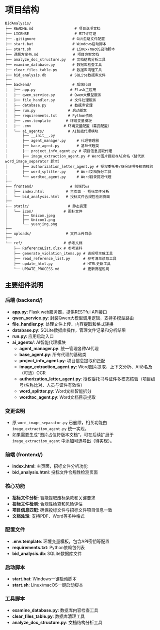 # 项目结构

```
BidAnalysis/
├── README.md                   # 项目说明文档
├── LICENSE                     # MIT许可证
├── .gitignore                 # Git忽略文件配置
├── start.bat                  # Windows启动脚本
├── start.sh                   # Linux/macOS启动脚本
├── 课题方案书.md                # 项目方案文档
├── analyze_doc_structure.py   # 文档结构分析工具
├── examine_database.py        # 数据库检查工具
├── clear_files_table.py       # 数据库清理工具
├── bid_analysis.db           # SQLite数据库文件
├── 
├── backend/                   # 后端代码
│   ├── app.py                # Flask主应用
│   ├── qwen_service.py       # Qwen大模型服务
│   ├── file_handler.py       # 文件处理服务
│   ├── database.py           # 数据库管理
│   ├── run.py               # 启动脚本
│   ├── requirements.txt     # Python依赖
│   ├── .env.template       # 环境变量模板
│   ├── .env               # 环境变量配置（需要配置）
│   └── ai_agents/           # AI智能代理模块
│       ├── __init__.py
│       ├── agent_manager.py     # 代理管理器
│       ├── base_agent.py        # 基础代理类
│       ├── project_info_agent.py # 项目信息提取代理
│       ├── image_extraction_agent.py # Word图片提取与AI命名（替代原 word_image_separator 脚本）
│       ├── authorization_letter_agent.py # 授权委托书/身份证明多模态核验
│       ├── word_splitter.py     # Word文档拆分工具
│       └── wordtoc_agent.py     # Word目录提取代理
├── 
├── frontend/                 # 前端代码
│   ├── index.html          # 主页面 - 招标文件分析
│   └── bid_analysis.html   # 投标文件合规性检测页面
├── 
├── static/                  # 静态资源
│   └── icon/              # 图标文件
│       ├── Unicom.jpeg
│       ├── Unicom1.png
│       └── yuanjing.png
├── 
├── uploads/                # 文件上传目录
├── 
└── ref/                   # 参考文档
    ├── ReferenceList.xlsx # 参考资料
    ├── generate_violation_items.py # 违规项生成工具
    ├── read_reference_list.py      # 参考清单读取工具
    ├── update_html.py              # HTML更新工具
    └── UPDATE_PROCESS.md           # 更新流程说明
```

## 主要组件说明

### 后端 (backend/)
- **app.py**: Flask web服务器，提供RESTful API接口
- **qwen_service.py**: 封装Qwen大模型调用逻辑，支持多模型路由
- **file_handler.py**: 处理文件上传、内容提取和格式转换
- **database.py**: SQLite数据库操作，管理文件记录和分析结果
- **run.py**: 应用启动入口
- **ai_agents/**: AI智能代理模块
  - **agent_manager.py**: 统一管理各种AI代理
  - **base_agent.py**: 所有代理的基础类
  - **project_info_agent.py**: 项目信息提取和匹配
  - **image_extraction_agent.py**: Word图片提取、上下文分析、AI命名及（可选）OCR
  - **authorization_letter_agent.py**: 授权委托书与证件多模态核验（项目编号/名称比对、人员与证件有效性）
  - **word_splitter.py**: Word文档智能拆分
  - **wordtoc_agent.py**: Word文档目录提取

### 变更说明
- 原 `word_image_separator.py` 已删除，相关功能由 `image_extraction_agent.py` 统一实现。
- 如果需要生成“图片占位符版本文档”，可在后续扩展于 `image_extraction_agent` 中添加可选导出（待实现）。

### 前端 (frontend/)
- **index.html**: 主页面，招标文件分析功能
- **bid_analysis.html**: 投标文件合规性检测页面

### 核心功能
- **招标文件分析**: 智能提取废标条款和关键要求
- **投标文件检测**: 合规性检查和风险评估
- **项目信息匹配**: 确保投标文件与招标文件项目信息一致
- **文档处理**: 支持PDF、Word等多种格式

### 配置文件
- **.env.template**: 环境变量模板，包含API密钥等配置
- **requirements.txt**: Python依赖包列表
- **bid_analysis.db**: SQLite数据库文件

### 启动脚本
- **start.bat**: Windows一键启动脚本
- **start.sh**: Linux/macOS一键启动脚本

### 工具脚本
- **examine_database.py**: 数据库内容检查工具
- **clear_files_table.py**: 数据库清理工具
- **analyze_doc_structure.py**: 文档结构分析工具
